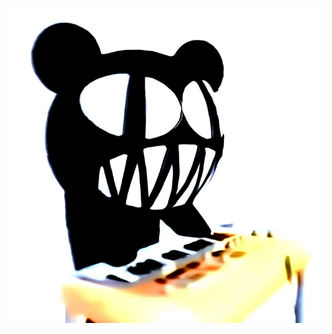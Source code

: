 

![ptv](https://github.com/bulletprooflove/bulletprooflove/blob/main/420af7fd4783428be3e2400cf425552f.jpg?raw=true)
